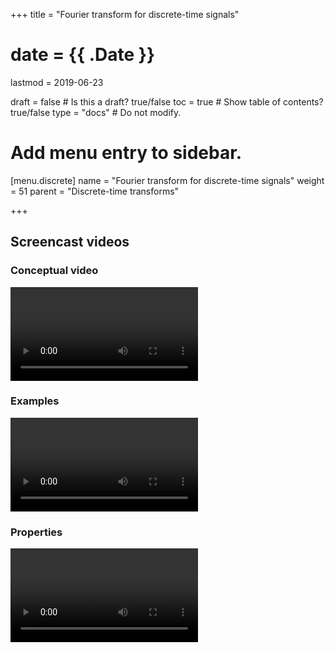 +++
title = "Fourier transform for discrete-time signals"

# date = {{ .Date }}
lastmod = 2019-06-23

draft = false  # Is this a draft? true/false
toc = true  # Show table of contents? true/false
type = "docs"  # Do not modify.

# Add menu entry to sidebar.
[menu.discrete]
  name = "Fourier transform for discrete-time signals"
  weight = 51
  parent = "Discrete-time transforms"


+++

## Screencast videos

### Conceptual video
<div>
<video controls preload>
  <source src="/../files/8.Screencast/Fourier/Discrete/FTD/1FTDConcept.mp4" type="video/mp4">
Your browser does not support the video tag.
</video>
</div>

### Examples
<div>
<video controls preload>
  <source src="/../files/8.Screencast/Fourier/Discrete/FTD/2FTDExamples.mp4" type="video/mp4">
Your browser does not support the video tag.
</video>
</div>

### Properties
<div>
<video controls preload>
  <source src="/../files/8.Screencast/Fourier/Discrete/FTD/3FTDProperties.mp4" type="video/mp4">
Your browser does not support the video tag.
</video>
</div>

